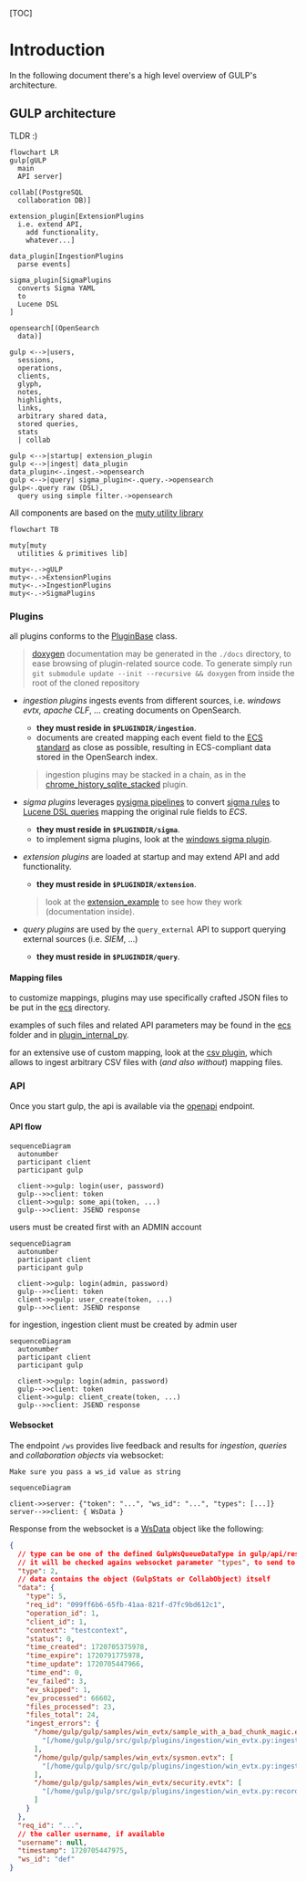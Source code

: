 [TOC]
# Introduction
In the following document there's a high level overview of GULP's architecture.

## GULP architecture
TLDR :)

```mermaid
flowchart LR
gulp[gULP
  main
  API server]

collab[(PostgreSQL
  collaboration DB)]

extension_plugin[ExtensionPlugins
  i.e. extend API,
    add functionality,
    whatever...]

data_plugin[IngestionPlugins
  parse events]

sigma_plugin[SigmaPlugins
  converts Sigma YAML
  to
  Lucene DSL
]

opensearch[(OpenSearch
  data)]

gulp <-->|users,
  sessions,
  operations,
  clients,
  glyph,
  notes,
  highlights,
  links,
  arbitrary shared data,
  stored queries,
  stats
  | collab

gulp <-->|startup| extension_plugin
gulp <-->|ingest| data_plugin
data_plugin<-.ingest.->opensearch
gulp <-->|query| sigma_plugin<-.query.->opensearch
gulp<-.query raw (DSL),
  query using simple filter.->opensearch
```

All components are based on the [muty utility library](https://github.com/mentat-is/muty-python)

```mermaid
flowchart TB

muty[muty
  utilities & primitives lib]

muty<-.->gULP
muty<-.->ExtensionPlugins
muty<-.->IngestionPlugins
muty<-.->SigmaPlugins
```

### Plugins

all plugins conforms to the [PluginBase](https://github.com/mentat-is/gulp/src/gulp/plugin.py) class.

> [doxygen](https://github.com/mentat-is/gulp/Doxyfile) documentation may be generated in the `./docs` directory, to ease browsing of plugin-related source code.
> To generate simply run `git submodule update --init --recursive && doxygen` from inside the root of the cloned repository

- _ingestion plugins_ ingests events from different sources, i.e. _windows evtx, apache CLF_, ... creating documents on OpenSearch.

  - **they must reside in `$PLUGINDIR/ingestion`**.
  - documents are created mapping each event field to the [ECS standard](https://www.elastic.c/guide/en/ecs/current/index.html) as close as possible, resulting in ECS-compliant data stored in the OpenSearch index.
  > ingestion plugins may be stacked in a chain, as in the [chrome_history_sqlite_stacked](https://github.com/mentat-is/gulp/src/gulp/plugins/ingestion/chrome_history_sqlite_stacked.py) plugin.


- _sigma plugins_ leverages [pysigma pipelines](https://sigmahq-pysigma.readthedocs.io/en/latest/index.html) to convert
  [sigma rules](https://github.com/SigmaHQ/sigma) to [Lucene DSL queries](https://www.opensearch.co/guide/en/elasticsearch/reference/current/query-dsl-query-string-query.html) mapping the original rule fields to _ECS_.
  - **they must reside in `$PLUGINDIR/sigma`**.
  - to implement sigma plugins, look at the [windows sigma plugin](https://github.com/mentat-is/gulp/src/gulp/plugins/sigma/windows.py).

- _extension plugins_ are loaded at startup and may extend API and add functionality.
  - **they must reside in `$PLUGINDIR/extension`**.
  > look at the [extension_example](https://github.com/mentat-is/gulp/src/gulp/plugins/extension/extension_example.py) to see how they work (documentation inside).

- _query plugins_ are used by the `query_external` API to support querying external sources (i.e. *SIEM*, ...)
  - **they must reside in `$PLUGINDIR/query`**.

#### Mapping files

to customize mappings, plugins may use specifically crafted JSON files to be put in the [ecs](https://github.com/mentat-is/gulp/src/gulp/ecs) directory.

examples of such files and related API parameters may be found in the [ecs](https://github.com/mentat-is/gulp/src/gulp/ecs) folder and in [plugin_internal_py](https://github.com/mentat-is/gulp/src/gulp/plugin_internal.py).

for an extensive use of custom mapping, look at the
[csv plugin](https://github.com/mentat-is/gulp/src/gulp/plugins/ingestion/csv.py), which allows to ingest arbitrary CSV files with (*and also without*) mapping files.

### API

Once you start gulp, the api is available via the [openapi](http://localhost:8080/openapi.json) endpoint.

#### API flow

```mermaid
sequenceDiagram
  autonumber
  participant client
  participant gulp

  client->>gulp: login(user, password)
  gulp-->>client: token
  client->>gulp: some_api(token, ...)
  gulp-->>client: JSEND response
```

users must be created first with an ADMIN account

```mermaid
sequenceDiagram
  autonumber
  participant client
  participant gulp

  client->>gulp: login(admin, password)
  gulp-->>client: token
  client->>gulp: user_create(token, ...)
  gulp-->>client: JSEND response
```

for ingestion, ingestion client must be created by admin user

```mermaid
sequenceDiagram
  autonumber
  participant client
  participant gulp

  client->>gulp: login(admin, password)
  gulp-->>client: token
  client->>gulp: client_create(token, ...)
  gulp-->>client: JSEND response
```

#### Websocket

The endpoint `/ws` provides live feedback and results for _ingestion_, _queries_ and _collaboration objects_ via websocket:

`Make sure you pass a ws_id value as string`

```mermaid
sequenceDiagram

client->>server: {"token": "...", "ws_id": "...", "types": [...]}
server-->>client: { WsData }
```

Response from the websocket is a [WsData](./src/gulp/api/rest/ws.py) object like the following:

```json
{
  // type can be one of the defined GulpWsQueueDataType in gulp/api/rest/ws.py
  // it will be checked agains websocket parameter "types", to send to the websocket only the types it is interested in (empty "types"=send all)
  "type": 2,
  // data contains the object (GulpStats or CollabObject) itself
  "data": {
    "type": 5,
    "req_id": "099ff6b6-65fb-41aa-821f-d7fc9bd612c1",
    "operation_id": 1,
    "client_id": 1,
    "context": "testcontext",
    "status": 0,
    "time_created": 1720705375978,
    "time_expire": 1720791775978,
    "time_update": 1720705447966,
    "time_end": 0,
    "ev_failed": 3,
    "ev_skipped": 1,
    "ev_processed": 66602,
    "files_processed": 23,
    "files_total": 24,
    "ingest_errors": {
      "/home/gulp/gulp/samples/win_evtx/sample_with_a_bad_chunk_magic.evtx": [
        "[/home/gulp/gulp/src/gulp/plugins/ingestion/win_evtx.py:ingest:349] IndexError: list index out of range\n"
      ],
      "/home/gulp/gulp/samples/win_evtx/sysmon.evtx": [
        "[/home/gulp/gulp/src/gulp/plugins/ingestion/win_evtx.py:ingest:337] RuntimeError: Failed to parse chunk header\n"
      ],
      "/home/gulp/gulp/samples/win_evtx/security.evtx": [
        "[/home/gulp/gulp/src/gulp/plugins/ingestion/win_evtx.py:record_to_gulp_document:138]   File \"<string>\", line 33\n[/home/gulp/gulp/src/gulp/plugins/ingestion/win_evtx.py:record_to_gulp_document:138] lxml.etree.XMLSyntaxError: PCDATA invalid Char value 3, line 33, column 33\n"
      ]
    }
  },
  "req_id": "...",
  // the caller username, if available
  "username": null,
  "timestamp": 1720705447975,
  "ws_id": "def"
}
```
